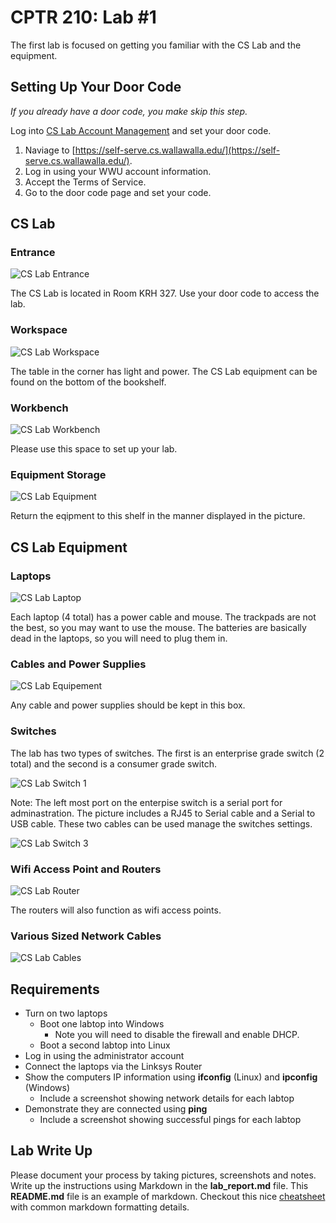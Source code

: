 # CPTR 210: Lab #1

The first lab is focused on getting you familiar with the CS Lab and the equipment.


## Setting Up Your Door Code

_If you already have a door code, you make skip this step._

Log into [CS Lab Account Management](https://self-serve.cs.wallawalla.edu/) and set your door code.

1. Naviage to [https://self-serve.cs.wallawalla.edu/](https://self-serve.cs.wallawalla.edu/).
1. Log in using your WWU account information.
1. Accept the Terms of Service.
1. Go to the door code page and set your code.

## CS Lab

### Entrance
![CS Lab Entrance](https://gitlab.cs.wallawalla.edu/cptr210/labs/raw/master/labs/lab01/images/cs_lab_door_1.jpg)

The CS Lab is located in Room KRH 327.
Use your door code to access the lab.

### Workspace
![CS Lab Workspace](https://gitlab.cs.wallawalla.edu/cptr210/labs/raw/master/labs/lab01/images/cs_lab_workspace.jpg)

The table in the corner has light and power.
The CS Lab equipment can be found on the bottom of the bookshelf.

### Workbench
![CS Lab Workbench](https://gitlab.cs.wallawalla.edu/cptr210/labs/raw/master/labs/lab01/images/cs_lab_workbench.jpg)

Please use this space to set up your lab.

### Equipment Storage
![CS Lab Equipment](https://gitlab.cs.wallawalla.edu/cptr210/labs/raw/master/labs/lab01/images/cs_lab_equipment.jpg)

Return the eqipment to this shelf in the manner displayed in the picture.



## CS Lab Equipment


### Laptops
![CS Lab Laptop](https://gitlab.cs.wallawalla.edu/cptr210/labs/raw/master/labs/lab01/images/cs_lab_laptop.jpg)

Each laptop (4 total) has a power cable and mouse.
The trackpads are not the best, so you may want to use the mouse.
The batteries are basically dead in the laptops, so you will need to plug them in.

### Cables and Power Supplies
![CS Lab Equipement](https://gitlab.cs.wallawalla.edu/cptr210/labs/raw/master/labs/lab01/images/cs_lab_equipment.jpg)

Any cable and power supplies should be kept in this box.

### Switches
The lab has two types of switches.
The first is an enterprise grade switch (2 total) and the second is a consumer grade switch.

![CS Lab Switch 1](https://gitlab.cs.wallawalla.edu/cptr210/labs/raw/master/labs/lab01/images/cs_lab_switch_1.jpg)

Note: The left most port on the enterpise switch is a serial port for adminastration.
The picture includes a RJ45 to Serial cable and a Serial to USB cable. 
These two cables can be used manage the switches settings.

![CS Lab Switch 3](https://gitlab.cs.wallawalla.edu/cptr210/labs/raw/master/labs/lab01/images/cs_lab_switch_3.jpg)


### Wifi Access Point and Routers
![CS Lab Router](https://gitlab.cs.wallawalla.edu/cptr210/labs/raw/master/labs/lab01/images/cs_lab_router.jpg)

The routers will also function as wifi access points.

### Various Sized Network Cables
![CS Lab Cables](https://gitlab.cs.wallawalla.edu/cptr210/labs/raw/master/labs/lab01/images/cs_lab_cables.jpg)








## Requirements

* Turn on two laptops
  * Boot one labtop into Windows
    * Note you will need to disable the firewall and enable DHCP.
  * Boot a second labtop into Linux
* Log in using the administrator account
* Connect the laptops via the Linksys Router
* Show the computers IP information using __ifconfig__ (Linux) and __ipconfig__ (Windows)
  * Include a screenshot showing network details for each labtop
* Demonstrate they are connected using __ping__
  * Include a screenshot showing successful pings for each labtop


## Lab Write Up

Please document your process by taking pictures, screenshots and notes.
Write up the instructions using Markdown in the __lab\_report.md__ file.
This __README.md__ file is an example of markdown.
Checkout this nice [cheatsheet](https://github.com/adam-p/markdown-here/wiki/Markdown-Cheatsheet) with common markdown formatting details.